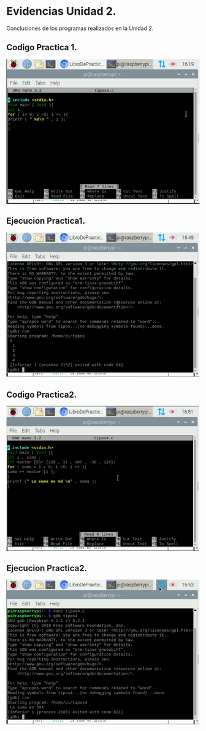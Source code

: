 # Evidencias Unidad 2.
Conclusiones de los programas realizados en la Unidad 2.

## Codigo Practica 1.
![](/codigo1.png)

## Ejecucion Practica1.
![](/codigo2.png)

## Codigo Practica2.
![](/codigo3.png)

## Ejecucion Practica2.
![](/codigo4.png)





